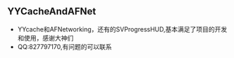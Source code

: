 ## YYCacheAndAFNet
- YYcache和AFNetworking，还有的SVProgressHUD,基本满足了项目的开发和使用，感谢大神们
- QQ:827797170,有问题的可以联系
